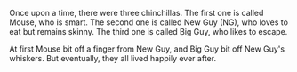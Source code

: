 Once upon a time, there were three chinchillas. The first one is called Mouse,
who is smart. The second one is called New Guy (NG), who loves to eat but
remains skinny. The third one is called Big Guy, who likes to escape.

At first Mouse bit off a finger from New Guy, and Big Guy bit off New Guy's
whiskers. But eventually, they all lived happily ever after.
